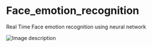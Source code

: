# Face_emotion_recognition
Real Time Face emotion recognition using neural network 

![Image description](['testgallery/detected_faces.png','testgallery/detected_faces1.png'])

